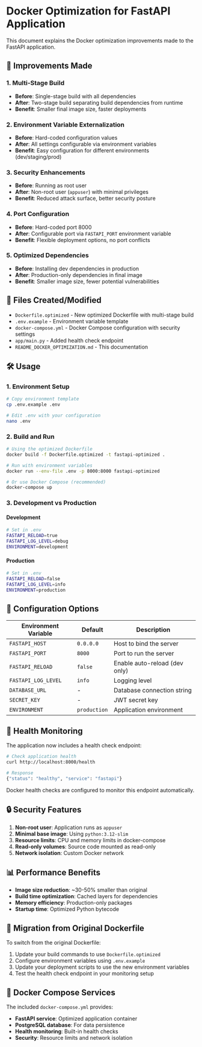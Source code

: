 # Docker Optimization for FastAPI Application

This document explains the Docker optimization improvements made to the FastAPI application.

## 🚀 Improvements Made

### 1. Multi-Stage Build
- **Before**: Single-stage build with all dependencies
- **After**: Two-stage build separating build dependencies from runtime
- **Benefit**: Smaller final image size, faster deployments

### 2. Environment Variable Externalization
- **Before**: Hard-coded configuration values
- **After**: All settings configurable via environment variables
- **Benefit**: Easy configuration for different environments (dev/staging/prod)

### 3. Security Enhancements
- **Before**: Running as root user
- **After**: Non-root user (`appuser`) with minimal privileges
- **Benefit**: Reduced attack surface, better security posture

### 4. Port Configuration
- **Before**: Hard-coded port 8000
- **After**: Configurable port via `FASTAPI_PORT` environment variable
- **Benefit**: Flexible deployment options, no port conflicts

### 5. Optimized Dependencies
- **Before**: Installing dev dependencies in production
- **After**: Production-only dependencies in final image
- **Benefit**: Smaller image size, fewer potential vulnerabilities

## 📁 Files Created/Modified

- `Dockerfile.optimized` - New optimized Dockerfile with multi-stage build
- `.env.example` - Environment variable template
- `docker-compose.yml` - Docker Compose configuration with security settings
- `app/main.py` - Added health check endpoint
- `README_DOCKER_OPTIMIZATION.md` - This documentation

## 🛠️ Usage

### 1. Environment Setup
```bash
# Copy environment template
cp .env.example .env

# Edit .env with your configuration
nano .env
```

### 2. Build and Run
```bash
# Using the optimized Dockerfile
docker build -f Dockerfile.optimized -t fastapi-optimized .

# Run with environment variables
docker run --env-file .env -p 8000:8000 fastapi-optimized

# Or use Docker Compose (recommended)
docker-compose up
```

### 3. Development vs Production

#### Development
```bash
# Set in .env
FASTAPI_RELOAD=true
FASTAPI_LOG_LEVEL=debug
ENVIRONMENT=development
```

#### Production
```bash
# Set in .env
FASTAPI_RELOAD=false
FASTAPI_LOG_LEVEL=info
ENVIRONMENT=production
```

## 🔧 Configuration Options

| Environment Variable | Default | Description |
|---------------------|---------|-------------|
| `FASTAPI_HOST` | `0.0.0.0` | Host to bind the server |
| `FASTAPI_PORT` | `8000` | Port to run the server |
| `FASTAPI_RELOAD` | `false` | Enable auto-reload (dev only) |
| `FASTAPI_LOG_LEVEL` | `info` | Logging level |
| `DATABASE_URL` | - | Database connection string |
| `SECRET_KEY` | - | JWT secret key |
| `ENVIRONMENT` | `production` | Application environment |

## 🏥 Health Monitoring

The application now includes a health check endpoint:

```bash
# Check application health
curl http://localhost:8000/health

# Response
{"status": "healthy", "service": "fastapi"}
```

Docker health checks are configured to monitor this endpoint automatically.

## 🔒 Security Features

1. **Non-root user**: Application runs as `appuser`
2. **Minimal base image**: Using `python:3.12-slim`
3. **Resource limits**: CPU and memory limits in docker-compose
4. **Read-only volumes**: Source code mounted as read-only
5. **Network isolation**: Custom Docker network

## 📊 Performance Benefits

- **Image size reduction**: ~30-50% smaller than original
- **Build time optimization**: Cached layers for dependencies
- **Memory efficiency**: Production-only packages
- **Startup time**: Optimized Python bytecode

## 🔄 Migration from Original Dockerfile

To switch from the original Dockerfile:

1. Update your build commands to use `Dockerfile.optimized`
2. Configure environment variables using `.env.example`
3. Update your deployment scripts to use the new environment variables
4. Test the health check endpoint in your monitoring setup

## 🐳 Docker Compose Services

The included `docker-compose.yml` provides:

- **FastAPI service**: Optimized application container
- **PostgreSQL database**: For data persistence
- **Health monitoring**: Built-in health checks
- **Security**: Resource limits and network isolation